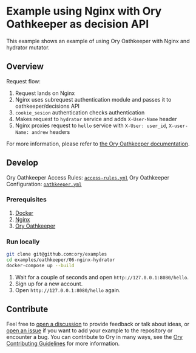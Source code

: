 # Example using Nginx with Ory Oathkeeper as decision API

This example shows an example of using Ory Oathkeeper with Nginx and hydrator
mutator.

## Overview

Request flow:

1. Request lands on Nginx
1. Nginx uses subrequest authentication module and passes it to
   oathkeeper/decisions API
1. `cookie_sesion` authentication checks authentication
1. Makes request to `hydrator` service and adds `X-User-Name` header
1. Nginx proxies request to `hello` service with `X-User: user_id`,
   `X-user-Name: andrew` headers

For more information, please refer to
[the Ory Oathkeeper documentation](https://www.ory.sh/docs/oathkeeper).

## Develop

Ory Oathkeeper Access Rules: [`access-rules.yml`](./oathkeeper/access-rules.yml)
Ory Oathkeeper Configuration: [`oathkeeper.yml`](./oathkeeper/oathkeeper.yml)

### Prerequisites

1. [Docker](https://docs.docker.com/get-docker/)
1. [Nginx](https://www.nginx.com/resources/wiki/start/topics/tutorials/install/)
1. [Ory Oathkeeper](https://www.ory.sh/docs/oathkeeper/install)

### Run locally

```bash
git clone git@github.com:ory/examples
cd examples/oathkeeper/06-nginx-hydrator
docker-compose up --build
```

1. Wait for a couple of seconds and open `http://127.0.0.1:8080/hello`.
1. Sign up for a new account.
1. Open `http://127.0.0.1:8080/hello` again.

## Contribute

Feel free to
[open a discussion](https://github.com/ory/examples/discussions/new) to provide
feedback or talk about ideas, or
[open an issue](https://github.com/ory/examples/issues/new) if you want to add
your example to the repository or encounter a bug. You can contribute to Ory in
many ways, see the
[Ory Contributing Guidelines](https://www.ory.sh/docs/ecosystem/contributing)
for more information.
